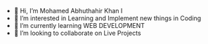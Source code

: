 - 👋 Hi, I’m Mohamed Abhuthahir Khan I
- 👀 I’m interested in Learning and Implement new things in Coding
- 🌱 I’m currently learning WEB DEVELOPMENT
- 💞️ I’m looking to collaborate on Live Projects

<!---
Jong-suk/Jong-suk is a ✨ special ✨ repository because its `README.md` (this file) appears on your GitHub profile.
You can click the Preview link to take a look at your changes.
--->
